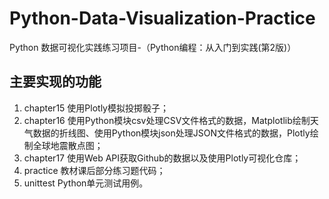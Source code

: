 # Python-Data-Visualization-Practice
Python 数据可视化实践练习项目-（Python编程：从入门到实践(第2版)）

## 主要实现的功能
1. chapter15 使用Plotly模拟投掷骰子；
2. chapter16 使用Python模块csv处理CSV文件格式的数据，Matplotlib绘制天气数据的折线图、使用Python模块json处理JSON文件格式的数据，Plotly绘制全球地震散点图；
3. chapter17 使用Web API获取Github的数据以及使用Plotly可视化仓库；
4. practice  教材课后部分练习题代码；
5. unittest  Python单元测试用例。
